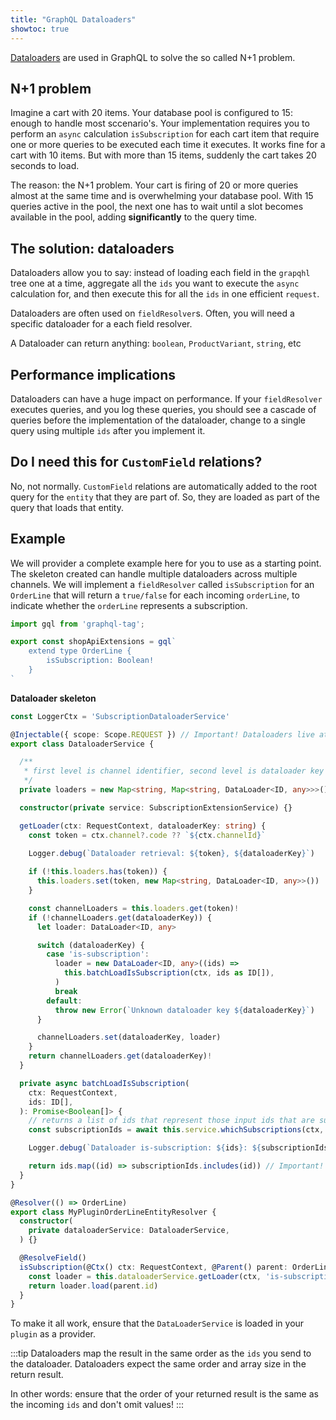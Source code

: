 ```yaml
---
title: "GraphQL Dataloaders"
showtoc: true
---
```


[Dataloaders](https://github.com/graphql/dataloader) are used in GraphQL to solve the so called N+1 problem.

## N+1 problem

Imagine a cart with 20 items. Your database pool is configured to 15: enough to handle most sccenario's. Your implementation requires you to perform an `async` calculation `isSubscription` for each cart item that require one or more queries to be executed each time it executes. It works fine for a cart with 10 items. But with more than 15 items, suddenly the cart takes 20 seconds to load. 

The reason: the N+1 problem. Your cart is firing of 20 or more queries almost at the same time and is overwhelming your database pool. With 15 queries active in the pool, the next one has to wait until a slot becomes available in the pool, adding **significantly** to the query time. 

## The solution: dataloaders

Dataloaders allow you to say: instead of loading each field in the `grapqhl` tree one at a time, aggregate all the `ids` you want to execute the `async` calculation for, and then execute this for all the `ids` in one efficient `request`.

Dataloaders are often used on `fieldResolver`s. Often, you will need a specific dataloader for a each field resolver.

A Dataloader can return anything: `boolean`, `ProductVariant`, `string`, etc

## Performance implications

Dataloaders can have a huge impact on performance. If your `fieldResolver` executes queries, and you log these queries, you should see a cascade of queries before the implementation of the dataloader, change to a single query using multiple `ids` after you implement it.

## Do I need this for `CustomField` relations? 

No, not normally. `CustomField` relations are automatically added to the root query for the `entity` that they are part of. So, they are loaded as part of the query that loads that entity.

## Example

We will provider a complete example here for you to use as a starting point. The skeleton created can handle multiple dataloaders across multiple channels. We will implement a `fieldResolver` called `isSubscription` for an `OrderLine` that will return a `true/false` for each incoming `orderLine`, to indicate whether the `orderLine` represents a subscription.


```ts title="src/plugins/my-plugin/api/api-extensions.ts"
import gql from 'graphql-tag';

export const shopApiExtensions = gql`
    extend type OrderLine {
        isSubscription: Boolean!
    }
`
```

**Dataloader skeleton**

```ts title="src/plugins/my-plugin/api/datalaoder.ts"
const LoggerCtx = 'SubscriptionDataloaderService'

@Injectable({ scope: Scope.REQUEST }) // Important! Dataloaders live at the request level
export class DataloaderService {

  /**
   * first level is channel identifier, second level is dataloader key
   */
  private loaders = new Map<string, Map<string, DataLoader<ID, any>>>()

  constructor(private service: SubscriptionExtensionService) {}

  getLoader(ctx: RequestContext, dataloaderKey: string) {
    const token = ctx.channel?.code ?? `${ctx.channelId}`
    
    Logger.debug(`Dataloader retrieval: ${token}, ${dataloaderKey}`)

    if (!this.loaders.has(token)) {
      this.loaders.set(token, new Map<string, DataLoader<ID, any>>())
    }

    const channelLoaders = this.loaders.get(token)!
    if (!channelLoaders.get(dataloaderKey)) {
      let loader: DataLoader<ID, any>

      switch (dataloaderKey) {
        case 'is-subscription':
          loader = new DataLoader<ID, any>((ids) =>
            this.batchLoadIsSubscription(ctx, ids as ID[]),
          )
          break
        default:
          throw new Error(`Unknown dataloader key ${dataloaderKey}`)
      }

      channelLoaders.set(dataloaderKey, loader)
    }
    return channelLoaders.get(dataloaderKey)!
  }

  private async batchLoadIsSubscription(
    ctx: RequestContext,
    ids: ID[],
  ): Promise<Boolean[]> {
    // returns a list of ids that represent those input ids that are subscriptions
    const subscriptionIds = await this.service.whichSubscriptions(ctx, ids)

    Logger.debug(`Dataloader is-subscription: ${ids}: ${subscriptionIds}`)

    return ids.map((id) => subscriptionIds.includes(id)) // Important! preserve order and count of input ids
  }
}
```


```ts title="src/plugins/my-plugin/api/entity-resolver.ts"
@Resolver(() => OrderLine)
export class MyPluginOrderLineEntityResolver {
  constructor(
    private dataloaderService: DataloaderService,
  ) {}

  @ResolveField()
  isSubscription(@Ctx() ctx: RequestContext, @Parent() parent: OrderLine) {
    const loader = this.dataloaderService.getLoader(ctx, 'is-subscription')
    return loader.load(parent.id)
  }
}
```

To make it all work, ensure that the `DataLoaderService` is loaded in your `plugin` as a provider.

:::tip
Dataloaders map the result in the same order as the `ids` you send to the dataloader. 
Dataloaders expect the same order and array size in the return result. 

In other words: ensure that the order of your returned result is the same as the incoming `ids` and don't omit values!
:::

